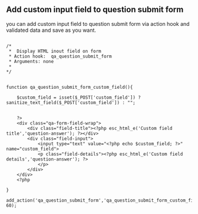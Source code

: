 ## Add custom input field to question submit form

you can add custom input field to question submit form via action hook and validated data and save as you want.

```

/*
 *  Display HTML inout field on form
 * Action hook:  qa_question_submit_form
 * Arguments: none
 *
*/


function qa_question_submit_form_custom_field(){

    $custom_field = isset($_POST['custom_field']) ? sanitize_text_field($_POST['custom_field']) : "";


    ?>
    <div class="qa-form-field-wrap">
        <div class="field-title"><?php esc_html_e('Custom field title','question-answer'); ?></div>
        <div class="field-input">
            <input type="text" value="<?php echo $custom_field; ?>" name="custom_field">
            <p class="field-details"><?php esc_html_e('Custom field details','question-answer'); ?>
            </p>
        </div>
    </div>
    <?php

}

add_action('qa_question_submit_form','qa_question_submit_form_custom_field', 60);

```
